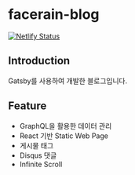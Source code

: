 # facerain-blog
[![Netlify Status](https://api.netlify.com/api/v1/badges/043c2a7c-5de8-4f83-951b-d8082a521c8e/deploy-status)](https://app.netlify.com/sites/facerain/deploys)

## Introduction
Gatsby를 사용하여 개발한 블로그입니다.

## Feature
-  GraphQL을 활용한 데이터 관리
-  React 기반 Static Web Page
-  게시물 태그
-  Disqus 댓글
-  Infinite Scroll
